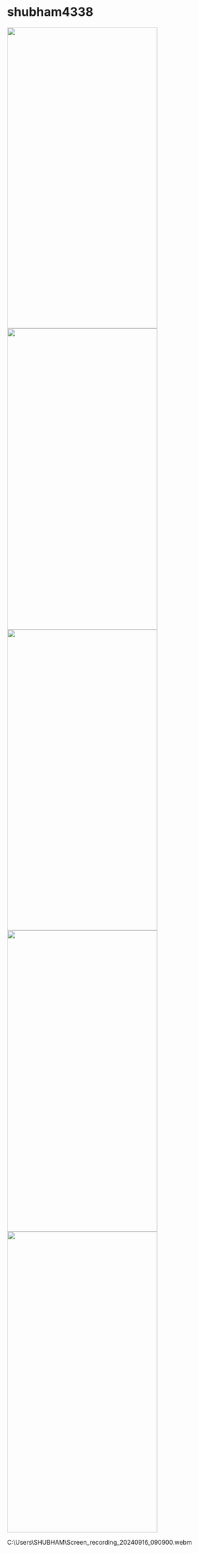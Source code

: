# shubham4338
<p>
  <img src="https://github.com/user-attachments/assets/775cffc1-1d2b-4880-a4cb-8f1b5bcdd0ac"width="350" height="700"/>
   <img src="https://github.com/user-attachments/assets/27af0075-f47c-4f75-a563-92255e371e95"width="350" height="700"/>
   <img src="https://github.com/user-attachments/assets/919f6930-76d0-4c59-ac77-2f7372e210f1"width="350" height="700"/>
   <img src="https://github.com/user-attachments/assets/2c137810-21e7-439c-b485-76c24da58039"width="350" height="700"/>
  <img src="https://github.com/user-attachments/assets/531aa646-3361-4525-af32-9455afac8b69"width="350" height="700"/>
</p>


C:\Users\SHUBHAM\Screen_recording_20240916_090900.webm
